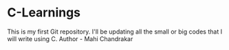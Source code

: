 # C-Learnings
This is my first Git repository. I'll be updating all the small or big codes that I will write using C.
Author - Mahi Chandrakar
